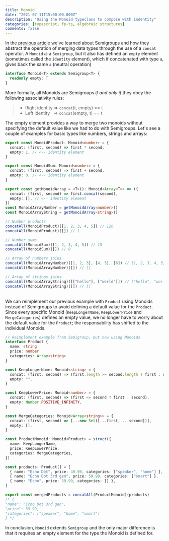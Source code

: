 ```yaml
---
title: Monoid
date: "2021-07-11T15:00:00.000Z"
description: "Using the Monoid typeclass to compose with indentity"
categories: [typescript, fp-ts, algebraic structures]
comments: false
---
```


In the [previous article](/semigroup) we've learned about Semigroups and how they abstract the operation of merging data types through the use of a `concat` operator. A `Monoid` _is_ a `Semigroup`, but it also has defined an `empty` element (sometimes called the `identity` element), which if concatenated with type `a`, gives back the same `a` (neutral operation)

```ts
interface Monoid<T> extends Semigroup<T> {
  readonly empty: T
}
```

More formally, all Monoids are Semigroups _if and only if_ they obey the following associativity rules:

> - Right identity => `concat`(t, empty) == t
> - Left identity &nbsp; => `concat`(empty, t) == t

The empty element provides a way to merge two monoids without specifying the default value like we had to do with Semigroups. Let's see a couple of examples for basic types like numbers, strings and arrays:

```ts
export const MonoidProduct: Monoid<number> = {
  concat: (first, second) => first * second,
  empty: 1, // <-- identity element
}

export const MonoidSum: Monoid<number> = {
  concat: (first, second) => first + second,
  empty: 0, // <-- identity element
}

export const getMonoidArray = <T>(): Monoid<Array<T>> => ({
  concat: (first, second) => first.concat(second),
  empty: [], // <-- identity element
})
const MonoidArrayNumber = getMonoidArray<number>()
const MonoidArrayString = getMonoidArray<string>()

// Number products
concatAll(MonoidProduct)([1, 2, 3, 4, 5]) // 120
concatAll(MonoidProduct)([]) // 1

// Number sums
concatAll(MonoidSum)([1, 2, 3, 4, 5]) // 15
concatAll(MonoidSum)([]) // 0

// Array of numbers joins
concatAll(MonoidArrayNumber)([1, 2, 3], [4, 5], [6]) // [1, 2, 3, 4, 5, 6]
concatAll(MonoidArrayNumber)([]) // []

// Array of strings joins
concatAll(MonoidArrayString)([["hello"], ["world"]]) // ["hello", "world"]
concatAll(MonoidArrayString)([]) // []
```

\
We can reimplement our previous example with `Product` using Monoids instead of Semigroups to avoid defining a default value for the `Product`. Since every specific Monoid (`KeepLongerName`, `KeepLowerPrice` and `MergeCategories`) defines an empty value, we no longer have to worry about the default value for the `Product`; the responsability has shifted to the individual Monoids.

```ts
// Reimplement example from Semigroup, but now using Monoids
interface Product {
  name: string
  price: number
  categories: Array<string>
}

const KeepLongerName: Monoid<string> = {
  concat: (first, second) => (first.length >= second.length ? first : second),
  empty: "",
}

const KeepLowerPrice: Monoid<number> = {
  concat: (first, second) => (first <= second ? first : second),
  empty: Number.POSITIVE_INFINITY,
}

const MergeCategories: Monoid<Array<string>> = {
  concat: (first, second) => [...new Set([...first, ...second])],
  empty: [],
}

const ProductMonoid: Monoid<Product> = struct({
  name: KeepLongerName,
  price: KeepLowerPrice,
  categories: MergeCategories,
})

const products: Product[] = [
  { name: "Echo Dot", price: 49.99, categories: ["speaker", "home"] },
  { name: "Echo Dot 3rd gen", price: 59.99, categories: ["smart"] },
  { name: "Echo", price: 39.99, categories: [] },
]

export const mergedProducts = concatAll(ProductMonoid)(products)
/* {
"name": "Echo Dot 3rd gen",
"price": 39.99,
"categories": ["speaker", "home", "smart"]
} */
```

In conclusion, `Monoid` extends `Semigroup` and the only major difference is that it requires an empty element for the type the Monoid is defined for.
